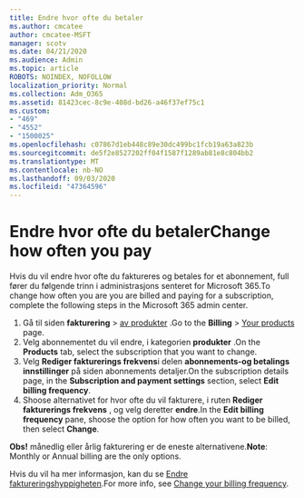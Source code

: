 ```yaml
---
title: Endre hvor ofte du betaler
ms.author: cmcatee
author: cmcatee-MSFT
manager: scotv
ms.date: 04/21/2020
ms.audience: Admin
ms.topic: article
ROBOTS: NOINDEX, NOFOLLOW
localization_priority: Normal
ms.collection: Adm_O365
ms.assetid: 81423cec-8c9e-408d-bd26-a46f37ef75c1
ms.custom:
- "469"
- "4552"
- "1500025"
ms.openlocfilehash: c07867d1eb448c89e30dc499bc1fcb19a63a823b
ms.sourcegitcommit: de5f2e8527202ff04f1587f1289ab81e8c804bb2
ms.translationtype: MT
ms.contentlocale: nb-NO
ms.lasthandoff: 09/03/2020
ms.locfileid: "47364596"
---
```

# <a name="change-how-often-you-pay"></a><span data-ttu-id="da1ba-102">Endre hvor ofte du betaler</span><span class="sxs-lookup"><span data-stu-id="da1ba-102">Change how often you pay</span></span>

<span data-ttu-id="da1ba-103">Hvis du vil endre hvor ofte du faktureres og betales for et abonnement, full fører du følgende trinn i administrasjons senteret for Microsoft 365.</span><span class="sxs-lookup"><span data-stu-id="da1ba-103">To change how often you are you are billed and paying for a subscription, complete the following steps in the Microsoft 365 admin center.</span></span>

1. <span data-ttu-id="da1ba-104">Gå til siden **fakturering**  >  [av produkter](https://go.microsoft.com/fwlink/p/?linkid=842054) .</span><span class="sxs-lookup"><span data-stu-id="da1ba-104">Go to the **Billing** > [Your products](https://go.microsoft.com/fwlink/p/?linkid=842054) page.</span></span>
2. <span data-ttu-id="da1ba-105">Velg abonnementet du vil endre, i kategorien **produkter** .</span><span class="sxs-lookup"><span data-stu-id="da1ba-105">On the **Products** tab, select the subscription that you want to change.</span></span> 
3. <span data-ttu-id="da1ba-106">Velg **Rediger fakturerings frekvens**i delen **abonnements-og betalings innstillinger** på siden abonnements detaljer.</span><span class="sxs-lookup"><span data-stu-id="da1ba-106">On the subscription details page, in the **Subscription and payment settings** section, select **Edit billing frequency**.</span></span>
4. <span data-ttu-id="da1ba-107">Shoose alternativet for hvor ofte du vil fakturere, i ruten **Rediger fakturerings frekvens** , og velg deretter **endre**.</span><span class="sxs-lookup"><span data-stu-id="da1ba-107">In the **Edit billing frequency** pane, shoose the option for how often you want to be billed, then select **Change**.</span></span>

<span data-ttu-id="da1ba-108">**Obs!** månedlig eller årlig fakturering er de eneste alternativene.</span><span class="sxs-lookup"><span data-stu-id="da1ba-108">**Note**: Monthly or Annual billing are the only options.</span></span>

<span data-ttu-id="da1ba-109">Hvis du vil ha mer informasjon, kan du se [Endre faktureringshyppigheten](https://docs.microsoft.com/microsoft-365/commerce/billing-and-payments/change-payment-frequency).</span><span class="sxs-lookup"><span data-stu-id="da1ba-109">For more info, see [Change your billing frequency](https://docs.microsoft.com/microsoft-365/commerce/billing-and-payments/change-payment-frequency).</span></span>
